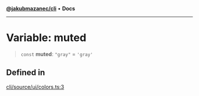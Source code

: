[**@jakubmazanec/cli**](../../../README.md) • **Docs**

---

# Variable: muted

> `const` **muted**: `"gray"` = `'gray'`

## Defined in

[cli/source/ui/colors.ts:3](https://github.com/jakubmazanec/tools/blob/6ed2cc9bf798455a62cfc34def34fef748169fa2/packages/cli/source/ui/colors.ts#L3)
